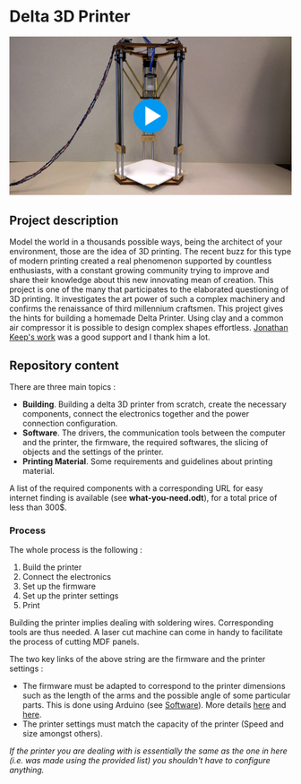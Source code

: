 # Delta 3D Printer

[![IMAGE ALT TEXT](https://github.com/Lorizio/Delta-3D-Printer/blob/master/img/Video.png)](https://vimeo.com/131369209)


## Project description
Model the world in a thousands possible ways, being the architect of your environment, those are the idea of 3D printing. The recent buzz for this type of modern printing created a real phenomenon supported by countless enthusiasts, with a constant growing community trying to improve and share their knowledge about this new innovating mean of creation.
This project is one of the many that participates to the elaborated questioning of 3D printing. It investigates the art power of such a complex machinery and confirms the renaissance of third millennium craftsmen. This project gives the hints for building a homemade Delta Printer. Using clay and a common air compressor it is possible to design complex shapes effortless. 
[Jonathan Keep's work](http://www.keep-art.co.uk/index.htm) was a good support and I thank him a lot.

## Repository content
There are three main topics :
* **Building**.
Building a delta 3D printer from scratch, create the necessary components, connect the electronics together and the power connection configuration.
* **Software**.
The drivers, the communication tools between the computer and the printer, the firmware, the required softwares, the slicing of objects and the settings of the printer.
* **Printing Material**.
Some requirements and guidelines about printing material.

 A list of the required components with a corresponding URL for easy internet finding is available (see __what-you-need.odt__), for a total price of less than 300$.
 
### Process
 
 The whole process is the following :
 
 1. Build the printer 
 2. Connect the electronics
 3. Set up the firmware
 4. Set up the printer settings
 5. Print
 
 Building the printer implies dealing with soldering wires. Corresponding tools are thus needed. A laser cut machine can come in handy to facilitate the process of cutting MDF panels.
 
 The two key links of the above string are the firmware and the printer settings : 
 - The firmware must be adapted to correspond to the printer dimensions such as the length of the arms and the possible angle of some particular parts. This is done using Arduino (see [Software](https://github.com/Lorizio/Delta-3D-Printer/tree/master/software)). More details [here](http://www.repetier.com/firmware/v091/) and [here](http://www.repetier.com/documentation/repetier-firmware/rf-installation/). 
 - The printer settings must match the capacity of the printer (Speed and size amongst others). 
 
_If the printer you are dealing with is essentially the same as the one in here (i.e. was made using the provided list) you shouldn't have to configure anything._


